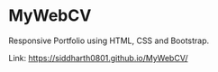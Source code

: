 # MyWebCV
Responsive Portfolio using HTML, CSS and Bootstrap.

Link: https://siddharth0801.github.io/MyWebCV/
